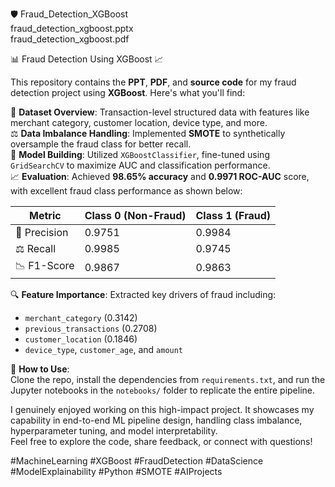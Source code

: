 🛡️ Fraud_Detection_XGBoost  
fraud_detection_xgboost.pptx  
fraud_detection_xgboost.pdf  

📊 Fraud Detection Using XGBoost 📈

This repository contains the **PPT**, **PDF**, and **source code** for my fraud detection project using **XGBoost**. Here's what you'll find:

🧾 **Dataset Overview**: Transaction-level structured data with features like merchant category, customer location, device type, and more.  
⚖️ **Data Imbalance Handling**: Implemented **SMOTE** to synthetically oversample the fraud class for better recall.  
🧠 **Model Building**: Utilized `XGBoostClassifier`, fine-tuned using `GridSearchCV` to maximize AUC and classification performance.  
📈 **Evaluation**: Achieved **98.65% accuracy** and **0.9971 ROC-AUC** score, with excellent fraud class performance as shown below:

| Metric       | Class 0 (Non-Fraud) | Class 1 (Fraud) |
| ------------ | ------------------- | --------------- |
| 🎯 Precision | 0.9751              | 0.9984          |
| ⚖️ Recall    | 0.9985              | 0.9745          |
| 📉 F1-Score  | 0.9867              | 0.9863          |

🔍 **Feature Importance**: Extracted key drivers of fraud including:
- `merchant_category` (0.3142)  
- `previous_transactions` (0.2708)  
- `customer_location` (0.1846)  
- `device_type`, `customer_age`, and `amount`

🚀 **How to Use**:  
Clone the repo, install the dependencies from `requirements.txt`, and run the Jupyter notebooks in the `notebooks/` folder to replicate the entire pipeline.

I genuinely enjoyed working on this high-impact project. It showcases my capability in end-to-end ML pipeline design, handling class imbalance, hyperparameter tuning, and model interpretability.  
Feel free to explore the code, share feedback, or connect with questions!

#MachineLearning #XGBoost #FraudDetection #DataScience #ModelExplainability #Python #SMOTE #AIProjects
